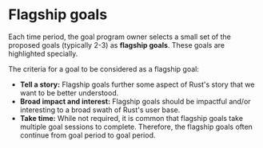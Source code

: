 # Flagship goals

Each time period, the goal program owner selects a small set of the proposed goals (typically 2-3) as **flagship goals**. These goals are highlighted specially.

The criteria for a goal to be considered as a flagship goal:

* **Tell a story:** Flagship goals further some aspect of Rust's story that we want to be better understood.
* **Broad impact and interest:** Flagship goals should be impactful and/or interesting to a broad swath of Rust's user base.
* **Take time:** While not required, it is common that flagship goals take multiple goal sessions to complete. Therefore, the flagship goals often continue from goal period to goal period.